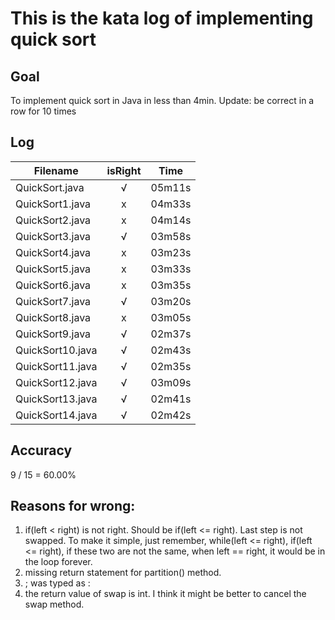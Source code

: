 # This is the kata log of implementing quick sort

## Goal
To implement quick sort in Java in less than 4min.
Update: be correct in a row for 10 times

## Log

| Filename           | isRight    | Time |
| ------------------ |:----------:|:----:|
| QuickSort.java     |√           |05m11s|
| QuickSort1.java    |x           |04m33s|
| QuickSort2.java    |x           |04m14s|
| QuickSort3.java    |√           |03m58s|
| QuickSort4.java    |x           |03m23s|
| QuickSort5.java    |x           |03m33s|
| QuickSort6.java    |x           |03m35s|
| QuickSort7.java    |√           |03m20s|
| QuickSort8.java    |x           |03m05s|
| QuickSort9.java    |√           |02m37s|
| QuickSort10.java   |√           |02m43s|
| QuickSort11.java   |√           |02m35s|
| QuickSort12.java   |√           |03m09s|
| QuickSort13.java   |√           |02m41s|
| QuickSort14.java   |√           |02m42s|

## Accuracy
9 / 15 = 60.00%

## Reasons for wrong:
1. if(left < right) is not right. Should be if(left <= right). Last step is not swapped. To make it simple, just remember, while(left <= right), if(left <= right), if these two are not the same, when left == right, it would be in the loop forever.
2. missing return statement for partition() method.
3. ; was typed as :
4. the return value of swap is int. I think it might be better to cancel the swap method.
